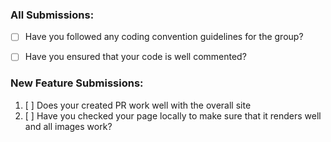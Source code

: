 ### All Submissions:

* [ ] Have you followed any coding convention guidelines for the group?
* [ ] Have you ensured that your code is well commented?


### New Feature Submissions:

1. [ ] Does your created PR work well with the overall site
2. [ ] Have you checked your page locally to make sure that it renders well and all images work?
